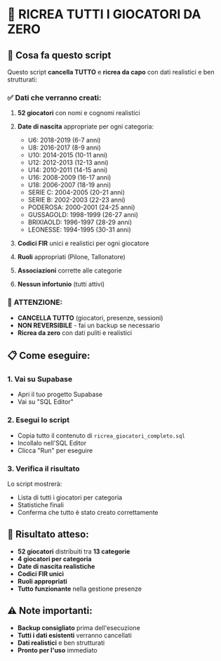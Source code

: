 # 🔄 RICREA TUTTI I GIOCATORI DA ZERO

## 🎯 Cosa fa questo script

Questo script **cancella TUTTO** e **ricrea da capo** con dati realistici e ben strutturati:

### ✅ **Dati che verranno creati:**

1. **52 giocatori** con nomi e cognomi realistici
2. **Date di nascita** appropriate per ogni categoria:
   - U6: 2018-2019 (6-7 anni)
   - U8: 2016-2017 (8-9 anni)
   - U10: 2014-2015 (10-11 anni)
   - U12: 2012-2013 (12-13 anni)
   - U14: 2010-2011 (14-15 anni)
   - U16: 2008-2009 (16-17 anni)
   - U18: 2006-2007 (18-19 anni)
   - SERIE C: 2004-2005 (20-21 anni)
   - SERIE B: 2002-2003 (22-23 anni)
   - PODEROSA: 2000-2001 (24-25 anni)
   - GUSSAGOLD: 1998-1999 (26-27 anni)
   - BRIXIAOLD: 1996-1997 (28-29 anni)
   - LEONESSE: 1994-1995 (30-31 anni)

3. **Codici FIR** unici e realistici per ogni giocatore
4. **Ruoli** appropriati (Pilone, Tallonatore)
5. **Associazioni** corrette alle categorie
6. **Nessun infortunio** (tutti attivi)

### 🚨 **ATTENZIONE:**
- **CANCELLA TUTTO** (giocatori, presenze, sessioni)
- **NON REVERSIBILE** - fai un backup se necessario
- **Ricrea da zero** con dati puliti e realistici

## 📋 Come eseguire:

### 1. Vai su Supabase
- Apri il tuo progetto Supabase
- Vai su "SQL Editor"

### 2. Esegui lo script
- Copia tutto il contenuto di `ricrea_giocatori_completo.sql`
- Incollalo nell'SQL Editor
- Clicca "Run" per eseguire

### 3. Verifica il risultato
Lo script mostrerà:
- Lista di tutti i giocatori per categoria
- Statistiche finali
- Conferma che tutto è stato creato correttamente

## 🎉 Risultato atteso:

- **52 giocatori** distribuiti tra **13 categorie**
- **4 giocatori per categoria**
- **Date di nascita realistiche**
- **Codici FIR unici**
- **Ruoli appropriati**
- **Tutto funzionante** nella gestione presenze

## ⚠️ Note importanti:

- **Backup consigliato** prima dell'esecuzione
- **Tutti i dati esistenti** verranno cancellati
- **Dati realistici** e ben strutturati
- **Pronto per l'uso** immediato





